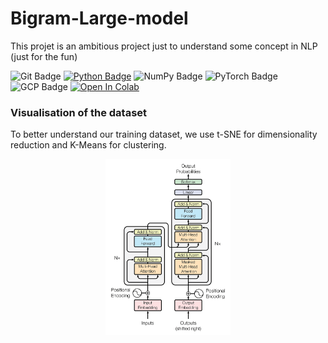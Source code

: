 # Bigram-Large-model
This projet is an ambitious project just to understand some concept in NLP (just for the fun)

![Git Badge](https://img.shields.io/badge/-Git-blue?style=flat&logo=Git&logoColor=white)
[![Python Badge](https://img.shields.io/badge/-Python-blue?style=flat&logo=Python&logoColor=white)](https://www.python.org)
![NumPy Badge](https://img.shields.io/badge/-NumPy-blue?style=flat&logo=NumPy&logoColor=white)
![PyTorch Badge](https://img.shields.io/badge/-PyTorch-blue?style=flat&logo=PyTorch&logoColor=white)
![GCP Badge](https://img.shields.io/badge/-GCP-blue?style=flat&logo=googlecloud&logoColor=white)
[![Open In Colab](https://colab.research.google.com/assets/colab-badge.svg)](https://colab.research.google.com/drive/1FXRLuExHk9YJD1QhShWWO1qM-LYmWJhq?usp=sharing)


### Visualisation of the dataset

To better understand our training dataset, we use t-SNE for dimensionality reduction and K-Means for clustering.

<p align="center">
  <img src="images/attention_research.jpg" alt="train" width="200"/>
</p>
